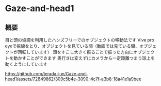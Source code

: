 # Gaze-and-head1
## 概要
目と頭の協調を利用したハンズフリーでのオブジェクトの移動法です
Vive pro eyeで視線をとり、オブジェクトを見ている間（動画では見ている間、オブジェクトが回転しています）
頭をすこし大きく振ることで振った方向にオブジェクトを動かすことができます
奥行きは変えずにカメラから一定距離つまり球上を動くようにしています

https://github.com/terada-jun/Gaze-and-head1/assets/72849862/309c5b4e-3090-4c7f-a3b8-18a41e1a9bee

